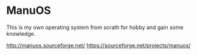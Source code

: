 # ManuOS
This is my own operating system from scrath for hobby and gain some knowledge.

http://manuos.sourceforge.net/
https://sourceforge.net/projects/manuos/
